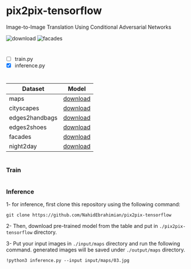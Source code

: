 # pix2pix-tensorflow
Image-to-Image Translation Using Conditional Adversarial Networks

![download](https://user-images.githubusercontent.com/82975802/136291775-3603ee00-442c-4dea-a76c-319c75e73245.png)
![facades](https://user-images.githubusercontent.com/82975802/139734285-b37c1997-d388-4cf1-8772-e3fdc5085373.png)

#


- [ ] train.py
- [x] inference.py

#

| Dataset  | Model |
| ------------- | ------------- |
|maps|[download]( https://drive.google.com/file/d/1-aGQ78qFieai5CkBiUhz3Hw1b-EudpO4/view?usp=sharing)|
|cityscapes|[download]( https://drive.google.com/file/d/1-EMn9piSvsYnLnlcH1HyODeyqbC9FjRb/view?usp=sharing)      |
|edges2handbags|[download]( https://drive.google.com/file/d/10MStW9oQ3R591G_SWi9fdLQQ5ikwQtUZ/view?usp=sharing)      |
|edges2shoes|[download]( https://drive.google.com/file/d/1-XypWpkrefi-rmRRXFDHbvHWAyADDvqc/view?usp=sharing)     |
|facades|[download]( https://drive.google.com/file/d/1-r1C9hrm0rDo9h7odbjc85SIbxbFitaz/view?usp=sharing)     |
|night2day|[download]( https://drive.google.com/file/d/1-Yex8Ujb7fDW_SGYR_yrhK9Tu3GykrCy/view?usp=sharing)      |

#

### Train

#

### Inference

1- for inference, first clone this repository using the following command:

```
git clone https://github.com/NahidEbrahimian/pix2pix-tensorflow
```

2- Then, download pre-trained model from the table and put in `./pix2pix-tensorflow` directory.

3- Put your input images in `./input/maps` directory and run the following command. generated images will be saved under `./output/maps` directory. 

```
!python3 inference.py --input input/maps/03.jpg
```
